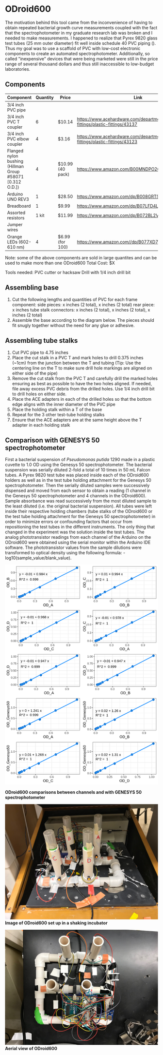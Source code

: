 # ODroid600

The motivation behind this tool came from the inconvenience of having
to obtain repeated bacterial growth curve measurements coupled with the fact that the spectrophotometer in my graduate research lab was broken and I needed to make measurements. I happened to realize that Pyrex 9820 glass test tubes (25 mm outer diameter) fit well inside schedule 40 PVC piping (). Thus my goal was to use a scaffold of PVC with low-cost electronic components to create an automated spectrophotometer. Additionally, so called "inexpensive" devices that were being marketed were still in the price range of several thousand dollars and thus still inaccessible to low-budget laboratories.




## Components
|Component| Quantity | Price |  Link |
| --------|----|----|-------|
| 3/4 inch PVC pipe |
| 3/4 inch PVC T coupler | 6 | $10.14 | https://www.acehardware.com/departments/plumbing/pipe-fittings/plastic-fittings/43137
| 3/4 inch PVC elbow coupler | 4 | $3.16 | https://www.acehardware.com/departments/plumbing/pipe-fittings/plastic-fittings/43123 |
| Flanged nylon bushing (Hillman Group #58071 [0.312 O.D.])| 4 | $10.99 (40 pack) | https://www.amazon.com/B00MNDPO26 |
| Arduino UNO REV3 | 1 | $28.50 | https://www.amazon.com/dp/B008GRTSV6 |
| Breadboard | 1 | $9.99 | https://www.amazon.com/dp/B07LFD4LT6 |
| Assorted resistors | 1 kit | $11.99 | https://www.amazon.com/dp/B072BL2VX1 |
| Jumper wires |  |  |  |
| Orange LEDs (602-610 nm) | 4 | $6.99 (for 100) |  https://www.amazon.com//dp/B077XD7MVB |

Note: some of the above components are sold in large quantites and can be used to make more than one ODroid600
Total Cost: $X


Tools needed:
PVC cutter or hacksaw
Drill with 1/4 inch drill bit



## Assembling base
1) Cut the following lengths and quantities of PVC for each frame component:
side pieces: x inches (2 total), x inches (2 total)
rear piece: x inches
tube stalk connectors: x inches (2 total), x inches (2 total), x inches (2 total)
2) Assemble the base according to the diagram below. The pieces should fit snugly together without the need for any glue or adhesive.

## Assembling tube stalks
1) Cut PVC pipe to 4.75 inches
2) Place the cut stalk in a PVC T and mark holes to drill 0.375 inches (~1cm) from the junction between the T and tubing (Tip: Use the centering line on the T to make sure drill hole markings are aligned on either side of the pipe)
3) Remove the cut stalk from the PVC T and carefully drill the marked holes ensuring as best as possible to have the two holes aligned. If needed, file away excess PVC debris from the drilled holes.
Use 1/4 inch drill bit to drill holes on either side.
4) Place the ACE adapters in each of the drilled holes so that the bottom edge aligns with the inner diameter of the PVC pipe
5) Place the holding stalk within a T of the base
6) Repeat for the 3 other test-tube holding stalks
7) Ensure that the ACE adapters are at the same height above the T adapter in each holding stalk


## Comparison with GENESYS 50 spectrophotometer

First a bacterial suspension of *Pseudomonas putida* 1290 made in a plastic cuvette to 1.0 OD using the Genesys 50 spectrophotometer. The bacterial suspension was serially diluted 2-fold a total of 10 times in 50 mL Falcon tubes. A Pyrex 9820 test tube was placed inside each of the ODroid600 holders as well as in the test tube holding attachment for the Genesys 50 spectrophotometer. Then the serially diluted samples were successively dispensed and moved from each sensor to obtain a reading (1 channel in the Genesys 50 spectrophotometer and 4 channels in the ODroid600). Sample absorbance was read successively from the most diluted sample to the least diluted (i.e. the original bacterial suspension). All tubes were left inside their respective holding chambers (tube stalks of the ODroid600 or the test tube holding attachment for the Genesys 50 spectrophotometer) in order to minimize errors or confounding factors that occur from repositioning the test tubes in the different instruments. The only thing that changed in the experiment was the solution inside the test tubes. The analog phototransistor readings from each channel of the Arduino on the ODroid600 were obtained using the serial monitor within the Arduino IDE software. The phototransistor values from the sample dilutions were transformed to optical density using the following formula: -log10(sample_value/blank_value).


![ODroid600 comparisons between channels and with GENESYS 50 spectrophotometer](OD_comparisons.png)

**ODroid600 comparisons between channels and with GENESYS 50 spectrophotometer**


![Image of ODroid600 set up in a shaking incubator](ODroid600_frontview.jpg)
**Image of ODroid600 set up in a shaking incubator**


![Aerial view of ODroid600](ODroid600_topview.jpg)
**Aerial view of ODroid600**
